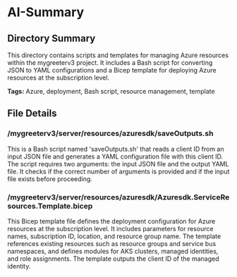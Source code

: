 # AI-Summary
## Directory Summary
This directory contains scripts and templates for managing Azure resources within the mygreeterv3 project. It includes a Bash script for converting JSON to YAML configurations and a Bicep template for deploying Azure resources at the subscription level.

**Tags:** Azure, deployment, Bash script, resource management, template

## File Details
    
### /mygreeterv3/server/resources/azuresdk/saveOutputs.sh
This is a Bash script named 'saveOutputs.sh' that reads a client ID from an input JSON file and generates a YAML configuration file with this client ID. The script requires two arguments: the input JSON file and the output YAML file. It checks if the correct number of arguments is provided and if the input file exists before proceeding.

### /mygreeterv3/server/resources/azuresdk/Azuresdk.ServiceResources.Template.bicep
This Bicep template file defines the deployment configuration for Azure resources at the subscription level. It includes parameters for resource names, subscription ID, location, and resource group name. The template references existing resources such as resource groups and service bus namespaces, and defines modules for AKS clusters, managed identities, and role assignments. The template outputs the client ID of the managed identity.
